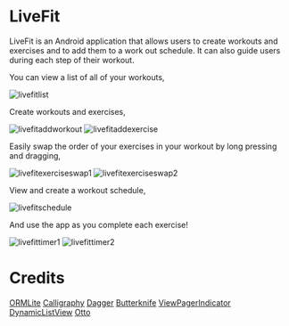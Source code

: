 LiveFit
=======

LiveFit is an Android application that allows users to create workouts and exercises and to add them to a work out schedule. It can also guide users during each step of their workout.

You can view a list of all of your workouts,

![livefitlist](https://cloud.githubusercontent.com/assets/4675165/5624123/04f52640-952e-11e4-81f1-86e5cc6873fd.png)

Create workouts and exercises,

![livefitaddworkout](https://cloud.githubusercontent.com/assets/4675165/5624115/e5199c16-952d-11e4-90ab-9e1cb01cff73.png)
![livefitaddexercise](https://cloud.githubusercontent.com/assets/4675165/5624136/60f58606-952e-11e4-8bd1-65057b7bc696.png)

Easily swap the order of your exercises in your workout by long pressing and dragging,

![livefitexerciseswap1](https://cloud.githubusercontent.com/assets/4675165/5624137/60fd6c0e-952e-11e4-98e9-51bc2438f3d9.png)
![livefitexerciseswap2](https://cloud.githubusercontent.com/assets/4675165/5624139/610023fe-952e-11e4-956b-a6cd7fccf413.png)

View and create a workout schedule,

![livefitschedule](https://cloud.githubusercontent.com/assets/4675165/5624040/24c1a130-952c-11e4-9ca7-9980d1bade63.png)

And use the app as you complete each exercise!

![livefittimer1](https://cloud.githubusercontent.com/assets/4675165/5624166/c5694b5e-952e-11e4-9914-d94c65c194a3.png)
![livefittimer2](https://cloud.githubusercontent.com/assets/4675165/5624165/c568fbcc-952e-11e4-9dd9-9a870c82bd84.png)

Credits
=======

[ORMLite][1]
[Calligraphy][2]
[Dagger][3]
[Butterknife][4]
[ViewPagerIndicator][5]
[DynamicListView][6]
[Otto][7]

[1]: http://ormlite.com/
[2]: https://github.com/chrisjenx/Calligraphy
[3]: https://github.com/square/dagger
[4]: https://github.com/JakeWharton/butterknife
[5]: https://github.com/JakeWharton/Android-ViewPagerIndicator
[6]: https://www.youtube.com/watch?v=_BZIvjMgH-Q
[7]: https://github.com/square/otto


